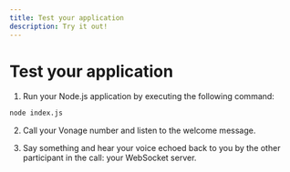```yaml
---
title: Test your application
description: Try it out!
---
```


# Test your application

1. Run your Node.js application by executing the following command:

  ```sh
  node index.js
  ```

2. Call your Vonage number and listen to the welcome message.

3. Say something and hear your voice echoed back to you by the other participant in the call: your WebSocket server.

